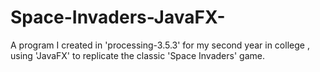 # Space-Invaders-JavaFX-
A program I created in 'processing-3.5.3' for my second year in college , using 'JavaFX' to replicate the classic 'Space Invaders' game.
